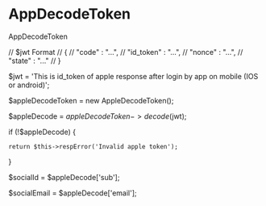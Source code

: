 # AppDecodeToken
AppDecodeToken

// $jwt Format
// {
//     "code" : "...",
//     "id_token" : "...",
//     "nonce" : "...",
//     "state" : "..."
// }

$jwt = 'This is id_token of apple response after login by app on mobile (IOS or android)';

$appleDecodeToken = new AppleDecodeToken();

$appleDecode = $appleDecodeToken->decode($jwt);

if (!$appleDecode) {

    return $this->respError('Invalid apple token');
    
}

$socialId = $appleDecode['sub'];

$socialEmail = $appleDecode['email'];
